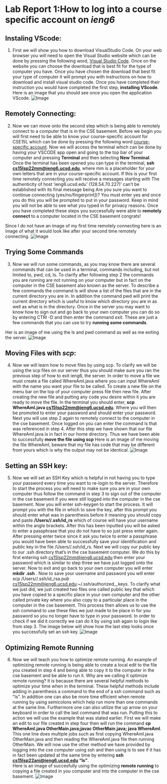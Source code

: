 # Lab Report 1:How to log into a course specific account on *ieng6*

## Instaling VScode:
1. First we will show you how to download VisualStudio Code. On your web browser you will need to open the Visual Studio website which can be done by pressing the following word, [Visual Studio Code](https://code.visualstudio.com/). Once on the website you can choose the download that is best fit for the type of computer you have. Once you have chosen the download that best fit your type of computer it will prompt you with instructions on how to download and install visual studio code. Once you have completed their instruction you would have completed the first step, **installing VScode**. 
Here is an image that you should see once you open the application VScode.
![Image](VSCODESCREENSHOT.png)
## Remotely Connecting:
2. Now we can move onto the second step which is being able to remotely connect to a computer that is in the CSE basement. Before we begin you will first need to be able to know your course-specific account for CSE15L which can be done by pressing the following word [course-specific account](https://sdacs.ucsd.edu/~icc/index.php). Now we will access the terminal which can be done by having your VSCODE app open and going to the top bar of your computer and pressing **Terminal** and then selecting **New Terminal**. Once the terminal has been opened you can type in the terminal, **ssh cs15lsp22mm@ieng6.ucsd.edu**, where mm is a placeholder for your own letters that are in your course-specific account. If this is your first time remotely connecting you will receive a messages starting with  The authenticity of host ‘ieng6.ucsd.edu’ (128.54.70.227)’ can’t be established with its final message being Are you sure you want to continue connecting (yes/no/fingerprint])? You must enter yes and once you do this you will be prompted to put in your password. Keep in mind you will not be able to see what you typed in for privacy reasons. Once you have completed these steps you successfully were able to **remotely connect** to a computer located in the CSE basement congrats! 

Since I do not have an image of my first time remotely connecting here is an image of what it would look like after your second time remotely connecting. 
![Image](remoteconnecting.png)


## Trying Some Commands
3. Now we will run some commands, as you may know there are several commands that can be used in a terminal, commands including, but not limited to,  pwd, cd, ls. To clarify after following step 2 the commands you are running are not running on your computer but in fact on the computer in the CSE basement also known as the server. To describe a few commands the command ls will show a list of the files that are in the current directory you are in. In addition the command pwd will print the current directory which is useful to know which directory you are in as well as what is in the directory. Once in the server you may want to know how to sign out and go back to your own computer you can do so by entering  CTRl -D and then enter the command *exit*. These are just a few commands that you can use to try **running some commands**. 

Her is an image of me using the ls and pwd command as well as me exiting the server. 
![Image](Commands.png)


## Moving Files with *scp*:
4. Now we will learn how to move files by using scp. To clarify we will be using the scp files on our server thus you should make sure you ran the previous step of how to exit ieng6, the server. In order to move a file we must create a file called WhereAmI.java where you can input WhereAmI with the name you want your file to be called. To create a new file on the menu bar on the top of your computer press file then new file. After creating the new file and putting any code you desire within it you are ready to move the file. In the terminal you should enter, **scp WhereAmI.java cs15lsp22mm@ieng6.ucsd.edu**. Where you will then be promoted to enter your password and should enter your password. Next you will use step 2 again to remotely connect to the computer in the cse basement. Once logged on you can enter the command ls that was referenced in step 4. After this step we have shown that our file WhereAmI.java is in fact in our home directory. Thus we have been able to successfully **move the file using scp**
Here is an image of me moving the file WhereAmI, beware that my file has code that may be different from yours which is why the output may not be identical.
![Image](Movefile.png)


## Setting an SSH key:
5. Now we will set an SSH Key which is helpful in not having you to type your password every time you want to re-login to the server. Therefore to start the process you will need to make sure you are in your own computer thus follow the command in step 3 to sign out of the computer in the cse basement if you were still logged into the computer in the cse basement. Now you will enter ssh-keygen to start the process. It will prompt you with the file in which to save the key, after this prompt you should enter what was in parenthesis before it meaning you should copy and paste **/Users/<user-name>/.ssh/id_rs** which of course will have your username within the angle brackets. After this has been inputted you will be asked to enter a passphrase that you do not have to so just press enter again. After pressing enter twice since it ask you twice to enter a passphrase you would have been able to successfully save your identification and public key in the file /Users/<user-name>/.ssh/id_rs. Next we will copy our public key to our .ssh directory that’s in the cse basement computer. We do this by first entering ssh cs15lsp22mm@ieng6.ucsd.edu
then enter your password which is similar to step three we have just logged onto the server. Now to exit and go back to your own computer you will enter **mkdir .ssh** . Now to save your username and password you will enter scp /Users/<user-name>/.ssh/id_rsa.pub cs15lsp22mm@ieng6.ucsd.edu:~/.ssh/authorized__keys. To clarify what we just did, we just created two files one called public key that which you have copied to a specific place in your own computer and the other called private key where you also copy to a particular place in the computer in the cse basement. This process then allows us to use the ssh command to use these files we just made to be place in for you password so you no longer have to type in your password. In order to check if we did it correctly we can do it by using ssh again to login like from step 3. 
The image below will show how the last step looks once you successfully set an ssh key.
![Image](Password.png)


## Optimizing Remote Running
6. Now we will teach you how to optimize remote running. An example of optimizing remote running is being able to create a local edit to the file you created in step 4 and being able to copy it to the computer in the cse basement and be able to run it. Why are we calling it optimize remote running? It is because there are several helpful methods to optimize your time when in the terminal. These helpful methods include adding in parenthesis a command to the end of a ssh command such as "ls”. In addition one can also be more time efficient when remote running by using semicolons which help run more than one commands at the same line. Furthermore one can also utilize the up arrow on your keyboard in order to call the last command that was run. Putting this to action we will use the example that was stated earlier. First we will make an edit to our file created in step four then will run the command **cp WhereAmI.java OtherMain.java;javac OtherMain.java; java WhereAmI**. This one line does multiple jobs such as first copying WhereAmI.java OtherMain.java and then reading the WhereAmI.java file then running OtherMain. We will now use the other method we have provided by logging into the cse computer using ssh and then using ls to see if it has in fact been updated at the same time by entering **ssh cs15lsp22ani@ieng6.ucsd.edu “ls”**.  
Here is an image of succesfully using the optimizing **remote running** to copying a file created in you computer and into the computer in the cse basement. 
![Image](yellow.png)



